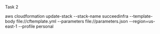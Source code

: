 Task 2

aws cloudformation update-stack --stack-name succeedinfra --template-body file://cftemplate.yml    --parameters file://parameters.json  --region=us-east-1 --profile personal